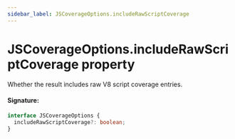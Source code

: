 ```yaml
---
sidebar_label: JSCoverageOptions.includeRawScriptCoverage
---
```


# JSCoverageOptions.includeRawScriptCoverage property

Whether the result includes raw V8 script coverage entries.

#### Signature:

```typescript
interface JSCoverageOptions {
  includeRawScriptCoverage?: boolean;
}
```
